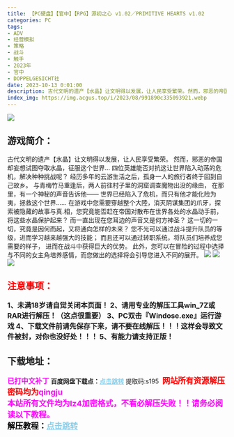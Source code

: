 ```yaml
---
title: 【PC硬盘】【官中】【RPG】源初之心 v1.02／PRIMITIVE HEARTS v1.02
categories: PC
tags:
- ADV
- 经营模拟
- 策略
- 战斗
- 触手
- 2023年
- 官中
- DOPPELGESICHT社
date: 2023-10-13 0:01:00
description: 古代文明的遗产【水晶】让文明得以发展，让人民享受繁荣。然而，邪恶的帝国却妄想试图夺取水晶，征服这个世界…四位英雄能否对抗这让世界陷入动荡的危机，解决种种挑战呢？经历多年的云游生活之后，孤身一人的旅行者终于回到自己故乡。与青梅竹马重逢后，两人前往村子里的洞窟调查魔物出没的缘由，在那里，有一个神秘的声音告诉他——
index_img: https://img.acgus.top/i/2023/08/991890c335093921.webp
---
```

![](https://img.acgus.top/i/2023/08/991890c335093921.webp)
## 游戏简介：
古代文明的遗产【水晶】让文明得以发展，让人民享受繁荣。
然而，邪恶的帝国却妄想试图夺取水晶，征服这个世界…
四位英雄能否对抗这让世界陷入动荡的危机，解决种种挑战呢？
经历多年的云游生活之后，孤身一人的旅行者终于回到自己故乡。
与青梅竹马重逢后，两人前往村子里的洞窟调查魔物出没的缘由，
在那里，有一个神秘的声音告诉他——
世界已经陷入了危机，而只有他才能化险为夷，拯救这个世界……
在游戏中您需要穿越整个大陸，消灭阴谋集团的爪牙，探索被隐藏的故事与真.相，您究竟能否赶在帝国对散布在世界各处的水晶动手前，将这些水晶保护起来？
而一直出现在您耳边的声音又是何方神圣？
这一切的一切，究竟是因何而起，又将通向怎样的未来？
您不光可以通过战斗提升队员的等级，进而学习越来越强大的技能；
而且还可以通过转职系统，将队员们培养成您需要的样子，
进而在战斗中获得巨大的优势。
此外，您可以在冒险的过程中选择与不同的女主角培养感情，而您做出的选择将会引导您进入不同的展开。
![](https://img.acgus.top/i/2023/08/6c42493f3a093930.webp)
![](https://img.acgus.top/i/2023/08/c55c501e2c093927.webp)
![](https://img.acgus.top/i/2023/08/3f897aef86093924.webp)





## <font color=#FF0000 >注意事项：</font>
<font size=3><b>1、未满18岁请自觉关闭本页面！
2、请用专业的解压工具win_7Z或RAR进行解压！（这点很重要）
3、PC双击『Windose.exe』运行游戏
4、下载文件前请先保存下来，请不要在线解压！！！这样会导致文件被封，对你也没好处！！！
5、有能力请支持正版！</b></font>

## 下载地址：
<font color=#FF00FF size=3><b>已打中文补丁</b></font>
<b>百度网盘下载点：</b><a href="https://pan.baidu.com/s/1-589ReoYbCv1vNLOSoKK1A?pwd=s195" style="color: #87CEEB;"><b>点击跳转</b></a> 提取码:s195
<a style="padding: 0" href="https://post.qingju.org/AD/"><img style="max-width:100%" src="https://img.acgus.top/i/2024/07/478f689b8021d8d499ab43d21acf137a.gif" alt=""></a>
<b><font color=#FF0000 size=4>网站所有资源解压密码均为</b></font><b><font color=#FF00FF size=4>qingju</font><font color=#FF0000 ></font></b><br><b><font color=#FF00FF size=4>本站所有文件均为lz4加密格式，不看必解压失败！！请务必阅读以下教程。</b></font><br><b><font color=#000 size=4>解压教程：</b><a href="https://post.qingju.org/tutorial/000/" style="color: #87CEEB;"><b>点击跳转</b></a>
